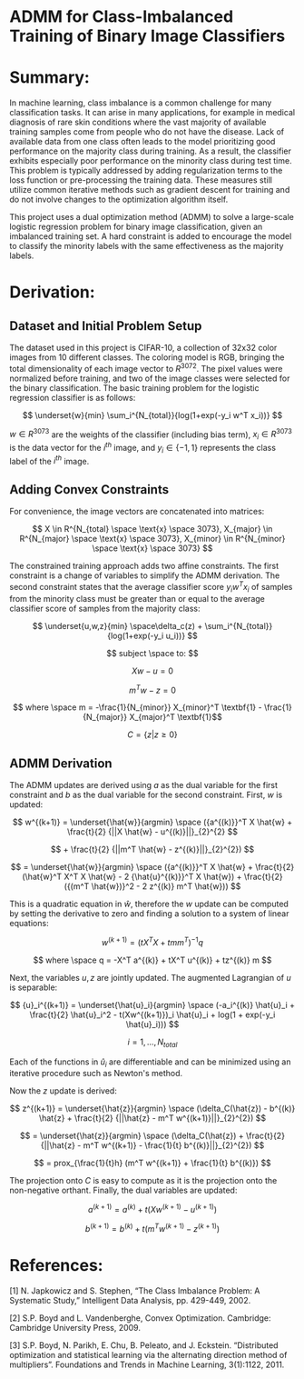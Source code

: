 # ADMM for Class-Imbalanced Training of Binary Image Classifiers

# Summary:
In machine learning, class imbalance is a common challenge for many classification tasks. It can arise in many applications, for example in medical diagnosis of rare skin conditions where the vast majority of available training samples come from people who do not have the disease. Lack of available data from one class often leads to the model prioritizing good performance on the majority class during training. As a result, the classifier exhibits especially poor performance on the minority class during test time. This problem is typically addressed by adding regularization terms to the loss function or pre-processing the training data. These measures still utilize common iterative methods such as gradient descent for training and do not involve changes to the optimization algorithm itself. 

This project uses a dual optimization method (ADMM) to solve a large-scale logistic regression problem for binary image classification, given an imbalanced training set. A hard constraint is added to encourage the model to classify the minority labels with the same effectiveness as the majority labels.

# Derivation:

## Dataset and Initial Problem Setup
The dataset used in this project is CIFAR-10, a collection of 32x32 color images from 10 different classes. The coloring model is RGB, bringing the total dimensionality of each image vector to $R^{3072}$. The pixel values were normalized before training, and two of the image classes were selected for the binary classification. The basic training problem for the logistic regression classifier is as follows:

$$ \underset{w}{min} \sum_i^{N_{total}}{log(1+exp(-y_i w^T x_i))} $$

$w \in R^{3073}$ are the weights of the classifier (including bias term), $x_i \in R^{3073}$ is the data vector for the $i^{th}$ image, and $y_i \in \{-1,1\}$ represents the class label of the $i^{th}$ image.

## Adding Convex Constraints
For convenience, the image vectors are concatenated into matrices:

$$ X \in R^{N_{total} \space \text{x} \space 3073}, X_{major} \in R^{N_{major} \space \text{x} \space 3073}, X_{minor} \in R^{N_{minor} \space \text{x} \space 3073} $$

The constrained training approach adds two affine constraints. The first constraint is a change of variables to simplify the ADMM derivation. The second constraint states that the average classifier score $y_i w^T x_i$ of samples from the minority class must be greater than or equal to the average classifier score of samples from the majority class:

$$ \underset{u,w,z}{min} \space\delta_c(z) + \sum_i^{N_{total}}{log(1+exp(-y_i u_i))} $$

$$ subject \space to: $$

$$ Xw - u = 0 $$

$$ m^T w - z = 0 $$

$$ where \space m = -\frac{1}{N_{minor}} X_{minor}^T \textbf{1} - \frac{1}{N_{major}} X_{major}^T \textbf{1}$$

$$ C = \{z|z \geq 0\} $$

## ADMM Derivation
The ADMM updates are derived using $a$ as the dual variable for the first constraint and $b$ as the dual variable for the second constraint. First, $w$ is updated:

$$ w^{(k+1)} = \underset{\hat{w}}{argmin} \space ({a^{(k)}}^T X \hat{w} + \frac{t}{2} {||X \hat{w} - u^{(k)}||}_{2}^{2} $$

$$ + \frac{t}{2} {||m^T \hat{w} - z^{(k)}||}_{2}^{2}) $$

$$ = \underset{\hat{w}}{argmin} \space ({a^{(k)}}^T X \hat{w} + \frac{t}{2} (\hat{w}^T X^T X \hat{w} - 2 {\hat{u}^{(k)}}^T X \hat{w}) + \frac{t}{2} ({(m^T \hat{w})}^2 - 2 z^{(k)} m^T \hat{w})) $$

This is a quadratic equation in $\hat{w}$, therefore the $w$ update can be computed by setting the derivative to zero and finding a solution to a system of linear equations:

$$ w^{(k+1)} = (tX^T X + tmm^T)^{-1}q $$ 

$$ where \space q = -X^T a^{(k)} + tX^T u^{(k)} + tz^{(k)} m $$

Next, the variables $u,z$ are jointly updated. The augmented Lagrangian of $u$ is separable:

$$ {u}_i^{(k+1)} = \underset{\hat{u}_i}{argmin} \space (-a_i^{(k)} \hat{u}_i + \frac{t}{2} \hat{u}_i^2 - t(Xw^{(k+1)})_i \hat{u}_i + log(1 + exp(-y_i \hat{u}_i))) $$

$$ i = 1,...,N_{total} $$

Each of the functions in $\hat{u}_i$ are differentiable and can be minimized using an iterative procedure such as Newton's method.

Now the $z$ update is derived:

$$ z^{(k+1)} = \underset{\hat{z}}{argmin} \space (\delta_C(\hat{z}) - b^{(k)} \hat{z} + \frac{t}{2} {||\hat{z} - m^T w^{(k+1)}||}_{2}^{2}) $$

$$ = \underset{\hat{z}}{argmin} \space (\delta_C(\hat{z}) + \frac{t}{2} {||\hat{z} - m^T w^{(k+1)} - \frac{1}{t} b^{(k)}||}_{2}^{2}) $$

$$ = prox_{\frac{1}{t}h} (m^T w^{(k+1)} + \frac{1}{t} b^{(k)}) $$ 

The projection onto $C$ is easy to compute as it is the projection onto the non-negative orthant. Finally, the dual variables are updated:

$$ a^{(k+1)} = a^{(k)} + t(Xw^{(k+1)} - u^{(k+1)}) $$

$$ b^{(k+1)} = b^{(k)} + t(m^T w^{(k+1)} - z^{(k+1)}) $$

# References:
[1]	N. Japkowicz and S. Stephen, “The Class Imbalance Problem: A Systematic Study,” Intelligent Data Analysis, pp. 429-449, 2002.

[2]	S.P. Boyd and L. Vandenberghe, Convex Optimization. Cambridge: Cambridge University Press, 2009.

[3]	S.P. Boyd, N. Parikh, E. Chu, B. Peleato, and J. Eckstein. “Distributed optimization and statistical learning via the alternating direction method of multipliers”. Foundations and Trends in Machine Learning, 3(1):1122, 2011. 
